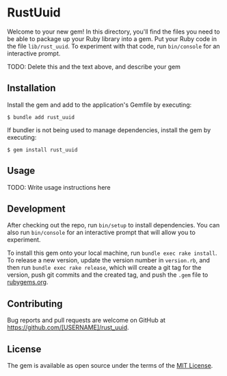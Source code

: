 # RustUuid

Welcome to your new gem! In this directory, you'll find the files you need to be able to package up your Ruby library into a gem. Put your Ruby code in the file `lib/rust_uuid`. To experiment with that code, run `bin/console` for an interactive prompt.

TODO: Delete this and the text above, and describe your gem

## Installation

Install the gem and add to the application's Gemfile by executing:

    $ bundle add rust_uuid

If bundler is not being used to manage dependencies, install the gem by executing:

    $ gem install rust_uuid

## Usage

TODO: Write usage instructions here

## Development

After checking out the repo, run `bin/setup` to install dependencies. You can also run `bin/console` for an interactive prompt that will allow you to experiment.

To install this gem onto your local machine, run `bundle exec rake install`. To release a new version, update the version number in `version.rb`, and then run `bundle exec rake release`, which will create a git tag for the version, push git commits and the created tag, and push the `.gem` file to [rubygems.org](https://rubygems.org).

## Contributing

Bug reports and pull requests are welcome on GitHub at https://github.com/[USERNAME]/rust_uuid.

## License

The gem is available as open source under the terms of the [MIT License](https://opensource.org/licenses/MIT).
